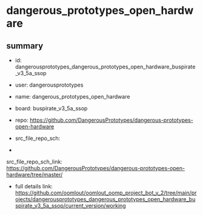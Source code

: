 # dangerous_prototypes_open_hardware
 
## summary 
* id: dangerousprototypes_dangerous_prototypes_open_hardware_buspirate_v3_5a_ssop
* user: dangerousprototypes
* name: dangerous_prototypes_open_hardware
* board: buspirate_v3_5a_ssop
* repo: https://github.com/DangerousPrototypes/dangerous-prototypes-open-hardware



* src_file_repo_sch: 
*
 src_file_repo_sch_link: https://github.com/DangerousPrototypes/dangerous-prototypes-open-hardware/tree/master/
* full details link: https://github.com/oomlout/oomlout_oomp_project_bot_v_2/tree/main/projects/dangerousprototypes_dangerous_prototypes_open_hardware_buspirate_v3_5a_ssop/current_version/working  






